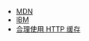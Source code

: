 
- [MDN](https://developer.mozilla.org/zh-CN/docs/Web/HTTP/Caching_FAQ)
- [IBM](https://developers.google.com/web/fundamentals/performance/optimizing-content-efficiency/http-caching?hl=zh-cn)  
- [合理使用 HTTP 缓存](http://harttle.com/2017/04/04/http-cache-best-practice.html)
